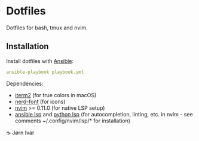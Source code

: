 # Dotfiles
Dotfiles for bash, tmux and nvim.

## Installation
Install dotfiles with [Ansible](https://github.com/ansible/ansible):
```YAML
ansible-playbook playbook.yml
```
Dependencies:
- [iterm2](https://github.com/gnachman/iTerm2) (for true colors in macOS)
- [nerd-font](https://github.com/ryanoasis/nerd-fonts) (for icons)
- [nvim](https://github.com/neovim/neovim) >= 0.11.0 (for native LSP setup)
- [ansible lsp](https://github.com/ansible/vscode-ansible/tree/main/packages/ansible-language-server) and
  [python lsp](https://github.com/microsoft/pyright/tree/main/packages/pyright) (for autocompletion, linting, etc. in nvim - see comments ~/.config/nvim/lsp/* for installation)

☕️ Jørn Ivar

